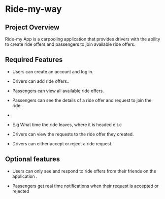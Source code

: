 # Ride-my-way

## Project Overview

Ride-my App is a carpooling application that provides drivers with the ability to create ride offers and passengers to join available ride offers.

## Required Features
* Users can create an account and log in.

* Drivers can add ride offers..

* Passengers can view all available ride offers.

* Passengers can see the details of a ride offer and request to join the ride. 
* 
* E.g What time the ride leaves, where it is headed e.t.c

* Drivers can view the requests to the ride offer they created.

* Drivers can either accept or reject a ride request.


## Optional features

* Users can only see and respond to ride offers from their friends on the 
  application .

* Passengers get real time notifications when their request is accepted or 
  rejected



